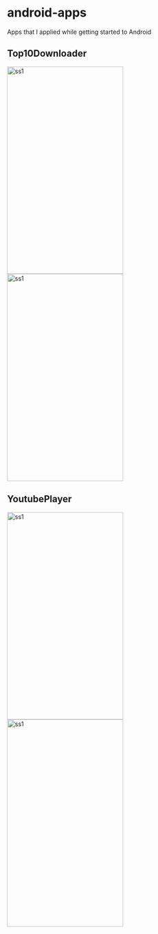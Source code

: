 # android-apps
Apps that I applied while getting started to Android

## Top10Downloader

<img src="https://image.ibb.co/jmSLR6/Screenshot_1517266997.png" alt="ss1" width="270px" height="480px"> <img src="https://image.ibb.co/j4C9KR/Screenshot_1517268091.png" alt="ss1" width="270px" height="480px">

## YoutubePlayer

<img src="https://image.ibb.co/kfkcw6/s2.png" alt="ss1" width="270px" height="480px"> <img src="https://image.ibb.co/g60XUR/s1.png" alt="ss1" width="270px" height="480px">
